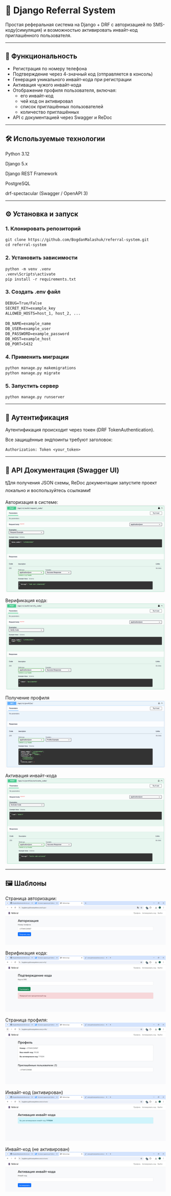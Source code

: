 # 📱 Django Referral System

Простая реферальная система на Django + DRF с авторизацией по SMS-коду(симуляция) и возможностью активировать инвайт-код приглашённого пользователя.

---

## 🚀 Функциональность

- Регистрация по номеру телефона
- Подтверждение через 4-значный код (отправляется в консоль)
- Генерация уникального инвайт-кода при регистрации
- Активация чужого инвайт-кода
- Отображение профиля пользователя, включая:
  - его инвайт-код
  - чей код он активировал
  - список приглашённых пользователей
  - количество приглашённых
- API с документацией через Swagger и ReDoc

---

## 🛠 Используемые технологии

Python 3.12

Django 5.x

Django REST Framework

PostgreSQL

drf-spectacular (Swagger / OpenAPI 3)

---

## ⚙️ Установка и запуск

### 1. Клонировать репозиторий

```
git clone https://github.com/BogdanMalashuk/referral-system.git
cd referral-system
```

### 2. Установить зависимости

```
python -m venv .venv
.venv\Scripts\activate
pip install -r requirements.txt
```

### 3. Создать .env файл

```
DEBUG=True/False
SECRET_KEY=example_key
ALLOWED_HOSTS=host_1, host_2, ...

DB_NAME=example_name
DB_USER=example_user
DB_PASSWORD=example_password
DB_HOST=example_host
DB_PORT=5432
```

### 4. Применить миграции

```
python manage.py makemigrations
python manage.py migrate
```

### 5. Запустить сервер

```
python manage.py runserver
```
---

## 🔐 Аутентификация

Аутентификация происходит через токен (DRF TokenAuthentication).

Все защищённые эндпоинты требуют заголовок:
```
Authorization: Token <your_token>
```

---

## 🧪 API Документация (Swagger UI)
❗Для получения JSON схемы, ReDoc документации запустите проект локально
и воспользуйтесь ссылками❗

Авторизация в системе: 
![request_code.jpg](project/api/swagger_screenshots/request_code.jpg)

Верификация кода:
![verify_code.jpg](project/api/swagger_screenshots/verify_code.jpg)

Получение профиля
![profile.jpg](project/api/swagger_screenshots/profile.jpg)

Активация инвайт-кода
![activate_code.jpg](project/api/swagger_screenshots/activate_code.jpg)

---

## 🖼️ Шаблоны

Страница авторизации:
![login.jpg](project/web/templates_screenshots/login.jpg)

Верификация кода:
![verifying.jpg](project/web/templates_screenshots/verifying.jpg)

Страница профиля:
![profile.jpg](project/web/templates_screenshots/profile.jpg)

Инвайт-код (активирован)
![activation.jpg](project/web/templates_screenshots/activation.jpg)

Инвайт-код (не активирован)
![activation2.jpg](project/web/templates_screenshots/activation2.jpg)




